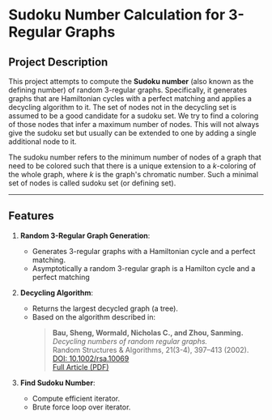 # Sudoku Number Calculation for 3-Regular Graphs

## Project Description
This project attempts to compute the **Sudoku number** (also known as the defining number) of random 3-regular graphs. Specifically, it generates graphs that are Hamiltonian cycles with a perfect matching and applies a decycling algorithm to it.
The set of nodes not in the decycling set is assumed to be a good candidate for a sudoku set. We try to find a coloring of those nodes that infer a maximum number of nodes. This will not always give the sudoku set but usually can be extended to one by adding a single additional node to it.

The sudoku number refers to the minimum number of nodes of a graph that need to be colored such that there is a unique extension to a $k$-coloring of the whole graph, where $k$ is the graph's chromatic number. Such a minimal set of nodes is called sudoku set (or defining set).

---

## Features
1. **Random 3-Regular Graph Generation**:
   - Generates 3-regular graphs with a Hamiltonian cycle and a perfect matching.
   - Asymptotically a random 3-regular graph is a Hamilton cycle and a perfect matching

2. **Decycling Algorithm**:
   - Returns the largest decycled graph (a tree).
   - Based on the algorithm described in:
     > **Bau, Sheng, Wormald, Nicholas C., and Zhou, Sanming.**  
     > *Decycling numbers of random regular graphs.*  
     > Random Structures & Algorithms, 21(3-4), 397–413 (2002).  
     > [DOI: 10.1002/rsa.10069](https://doi.org/10.1002/rsa.10069)  
     > [Full Article (PDF)](https://onlinelibrary.wiley.com/doi/pdf/10.1002/rsa.10069)

3. **Find Sudoku Number**:
   - Compute efficient iterator.
   - Brute force loop over iterator.
